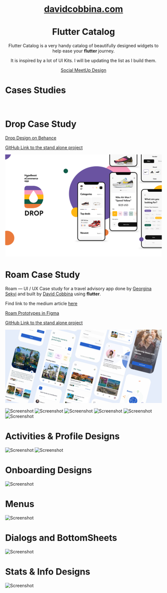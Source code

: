 <h1 align="center">
  <a href="http://davidcobbina.com" target="_blank">davidcobbina.com</a>
</h1>

<h1 align="center">
 Flutter Catalog 
</h1>

<p align="center">
    Flutter Catalog is a  very handy catalog of beautifully designed widgets to help ease your <strong>flutter </strong> journey.
</p>
<p align="center">
    It is inspired by a lot of UI Kits. I will be updating the list as I build them.
</p>
<p align="center">
<a href="https://www.behance.net/gallery/72907227/Social-Meet-Up-UI-Kit-FREE-for-Adobe-XD?tracking_source=search_projects_recommended%7Cfree%20ui%20kit" target="_blank">Social MeetUp Design</a>
</p>


 

    

# Cases Studies
<br/>

# Drop Case Study
<p>
<a href="https://www.behance.net/gallery/102261423/DROP-Online-Store-E-commerce?tracking_source=curated_galleries_ui-ux" target="_blank">Drop Design on Behance</a>
</p>
<p>
<a href="https://github.com/david-legend/drop" target="_blank">GitHub Link to the stand alone project</a>
</p>

![Screenshot](assets/images/drop_images/drop_cover.png)
<br/>

# Roam Case Study
<p>
    Roam — UI / UX Case study for a travel advisory app done by <a href="https://www.linkedin.com/in/georgina-sekyi-050932175/" target="_blank">Georgina Sekyi</a> and built by <a href="https://www.linkedin.com/in/david-cobbina-7b0226119/" target="_blank">David Cobbina</a> using <strong>flutter</strong>.
</p>
<p>
    Find link to the medium article <a href="https://gynahsekyi13.medium.com/roam-ui-ux-case-study-for-a-travel-advisory-app-8094c71b3d76" target="_blank">here</a>
</p>
<p>
<a href="https://www.figma.com/proto/KF7dQnZJSrgk0E5UnE1sad/Roam?node-id=247%3A60&viewport=352%2C-1453%2C0.18740859627723694&scaling=scale-down" target="_blank">Roam Prototypes in Figma</a>
</p>
<p>
<a href="https://github.com/david-legend/roam" target="_blank">GitHub Link to the stand alone project</a>
</p>

![Screenshot](assets/images/roam_images/roam_cover.jpg)
<br/>


![Screenshot](assets/screenshots/flutter_catalog.png)
![Screenshot](assets/screenshots/activitiesAndProfile.png)
![Screenshot](assets/screenshots/onboarding.png)
![Screenshot](assets/screenshots/statsAndInfo.png)
![Screenshot](assets/screenshots/typography.png)
![Screenshot](assets/screenshots/colors.png)

# Activities & Profile Designs
![Screenshot](assets/screenshots/activities_detail.png)
![Screenshot](assets/screenshots/activities_details2.png)

# Onboarding Designs
![Screenshot](assets/screenshots/onboarding_details.png)

# Menus
![Screenshot](assets/screenshots/menus.png)

# Dialogs and BottomSheets
![Screenshot](assets/screenshots/dialogsAndBottomsheets.png)

# Stats & Info Designs
![Screenshot](assets/screenshots/stats_details.png)